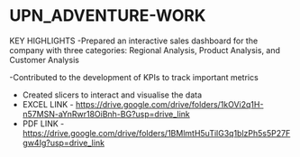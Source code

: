 # UPN_ADVENTURE-WORK
KEY HIGHLIGHTS
-Prepared an interactive sales dashboard for the company with three categories: Regional Analysis, Product Analysis, and Customer Analysis

-Contributed to the development of KPIs to track important metrics

- Created slicers to interact and visualise the data
- EXCEL LINK -  https://drive.google.com/drive/folders/1kOVi2q1H-n57MSN-aYnRwr18OiBnh-BG?usp=drive_link
- PDF LINK -https://drive.google.com/drive/folders/1BMlmtH5uTilG3q1blzPh5s5P27Fgw4Ig?usp=drive_link
